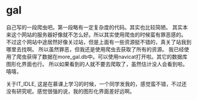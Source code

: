 # gal
自己写的一段爬虫吧。第一段略有一定复杂度的代码。其实也比较简陋。
其实本来这个网站的服务器好像就不怎么好。所以其实使用爬虫的时候蛮有罪恶感的。
不过这个网站中途居然好像关过站，但是上面有一些资源挺不错的，真关了站我到哪里去找啊。
所以虽然罪恶，但我还是使用爬虫去获取了所有的资源。
我已经使用了爬虫获得了数据在more_gal.db中。可以使用navicat打开啦。其它的数据库图形化界面也行。
所以如果看到的人就不要去爬取了，虽然估计没人会看到啦。嘻嘻，

关于IT_IDLE,
这是在慕课上学习的时候，一个同学发我的，感觉蛮不错，不过还没有研究呢。感觉很强的说，我的图形化界面差好远啊。